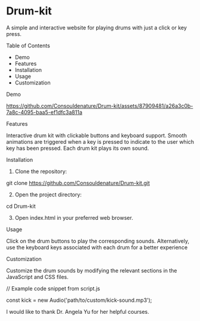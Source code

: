 # Drum-kit

A simple and interactive website for playing drums with just a click or key press.

Table of Contents

- Demo
- Features 
- Installation
- Usage
- Customization

Demo

https://github.com/Consouldenature/Drum-kit/assets/87909481/a26a3c0b-7a8c-4095-baa5-ef1dfc3a811a

Features

Interactive drum kit with clickable buttons and keyboard support.
Smooth animations are triggered when a key is pressed to indicate to the user which key has been pressed.
Each drum kit plays its own sound.

Installation

1) Clone the repository:

git clone https://github.com/Consouldenature/Drum-kit.git

2) Open the project directory:

cd Drum-kit

3) Open index.html in your preferred web browser.

Usage

Click on the drum buttons to play the corresponding sounds.
Alternatively, use the keyboard keys associated with each drum for a better experience

Customization

Customize the drum sounds by modifying the relevant sections in the JavaScript and CSS files.

// Example code snippet from script.js

const kick = new Audio('path/to/custom/kick-sound.mp3');

I would like to thank Dr. Angela Yu for her helpful courses.



